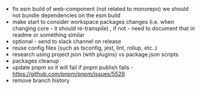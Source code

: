 - fix esm build of web-component (not related to monorepo)
  we should not bundle dependencies on the esm build
- make start to consider workspace packages changes (i.e. when changing core - it should re-transpile) , if not - need to document that in readme or something similar
- optional - send to slack channel on release
- reuse config files (such as tsconfig, jest, lint, rollup, etc..)
- research using project json (with plugins) vs package.json scripts
- packages cleanup
- update pnpm so it will fail if pnpm publish fails - https://github.com/pnpm/pnpm/issues/5528
- remove branch history
